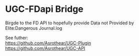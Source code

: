 # UGC-FDapi Bridge  
Birgde to the FD API to hopefully provide Data not Provided by Elite:Dangerous Journal.log
  
See futher:  
https://github.com/Asrothear/UGC-Plugin  
https://github.com/Asrothear/UGC-API

